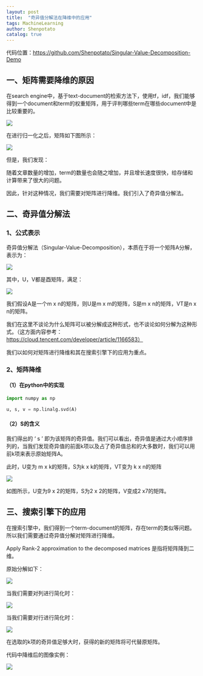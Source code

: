 ```yaml
---
layout: post
title:  "奇异值分解法在降维中的应用"
tags: MachineLearning
author: Shenpotato
catalog: true
---
```




代码位置：https://github.com/Shenpotato/Singular-Value-Decomposition-Demo



## 一、矩阵需要降维的原因

在search engine中，基于text-document的检索方法下，使用tf，idf，我们能够得到一个document和term的权重矩阵，用于评判哪些term在哪些document中是比较重要的。

![](https://tva1.sinaimg.cn/large/006y8mN6gy1g8knv330glj31240r0juc.jpg)

在进行归一化之后，矩阵如下图所示：

![](https://tva1.sinaimg.cn/large/006y8mN6gy1g8knvwzugjj313g0qywio.jpg)

但是，我们发现：

随着文章数量的增加，term的数量也会随之增加，并且增长速度很快，给存储和计算带来了很大的问题。

因此，针对这种情况，我们需要对矩阵进行降维。我们引入了奇异值分解法。



## 二、奇异值分解法

### 1、公式表示

奇异值分解法（Singular-Value-Decomposition），本质在于将一个矩阵A分解，表示为：

![](https://tva1.sinaimg.cn/large/006y8mN6gy1g8ko15plkij307202at8j.jpg)

其中，U，V都是酉矩阵，满足：

![](https://tva1.sinaimg.cn/large/006y8mN6gy1g8ko2iyeebj305c02aq2q.jpg)

我们假设A是一个m x n的矩阵，则U是m x m的矩阵，S是m x n的矩阵，VT是n x n的矩阵。

我们在这里不谈论为什么矩阵可以被分解成这种形式，也不谈论如何分解为这种形式。（这方面内容参考：https://cloud.tencent.com/developer/article/1166583）

我们以如何对矩阵进行降维和其在搜索引擎下的应用为重点。

### 2、矩阵降维

#### （1）在python中的实现

```python
import numpy as np

u, s, v = np.linalg.svd(A)
```

#### （2）S的含义

我们得出的 ‘ s ’ 即为该矩阵的奇异值。我们可以看出，奇异值是通过大小顺序排列的，当我们发现奇异值的前面k项以及占了奇异值总和的大多数时，我们可以用前k项来表示原始矩阵A。

此时，U变为 m x k的矩阵，S为k x k的矩阵，VT变为 k x n的矩阵

![](https://tva1.sinaimg.cn/large/006y8mN6gy1g8kodcz6laj31640hktcu.jpg)

如图所示，U变为9 x 2的矩阵，S为2 x 2的矩阵，V变成2 x7的矩阵。



## 三、搜索引擎下的应用

在搜索引擎中，我们得到一个term-document的矩阵，存在term的类似等问题。所以我们需要通过奇异值分解对矩阵进行降维。 

Apply Rank-2 approximation to the decomposed matrices 是指将矩阵降到二维。

原始分解如下：

![](https://tva1.sinaimg.cn/large/006y8mN6gy1g8kokgkeq7j308f01pt8i.jpg)

当我们需要对列进行简化时：

![](https://tva1.sinaimg.cn/large/006y8mN6gy1g8kolce836j3079019t8i.jpg)

当我们需要对行进行简化时：

![](https://tva1.sinaimg.cn/large/006y8mN6gy1g8kokydizoj308w01u3yb.jpg)

在选取的k项的奇异值足够大时，获得的新的矩阵将可代替原矩阵。

代码中降维后的图像实例：

![](https://tva1.sinaimg.cn/large/006y8mN6gy1g8konmuxmjj30q60lkt96.jpg)

